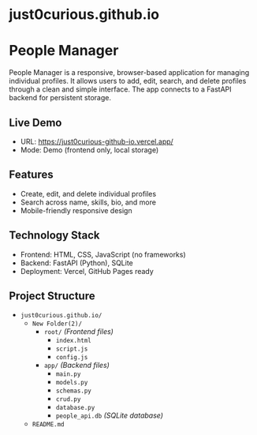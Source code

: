 # just0curious.github.io
# People Manager

People Manager is a responsive, browser-based application for managing individual profiles. It allows users to add, edit, search, and delete profiles through a clean and simple interface. The app connects to a FastAPI backend for persistent storage.

## Live Demo

- URL: https://just0curious-github-io.vercel.app/
- Mode: Demo (frontend only, local storage)

## Features

- Create, edit, and delete individual profiles
- Search across name, skills, bio, and more
- Mobile-friendly responsive design

## Technology Stack

- Frontend: HTML, CSS, JavaScript (no frameworks)
- Backend: FastAPI (Python), SQLite
- Deployment: Vercel, GitHub Pages ready

## Project Structure

- `just0curious.github.io/`
  - `New Folder(2)/`
    - `root/`  _(Frontend files)_
      - `index.html`
      - `script.js`
      - `config.js`
    - `app/`  _(Backend files)_
      - `main.py`
      - `models.py`
      - `schemas.py`
      - `crud.py`
      - `database.py`
      - `people_api.db`  _(SQLite database)_
  - `README.md`


